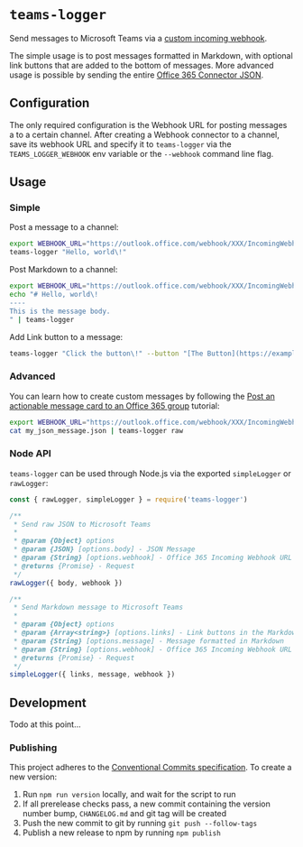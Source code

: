 # `teams-logger`

Send messages to Microsoft Teams via a [custom incoming webhook](https://docs.microsoft.com/en-us/microsoftteams/platform/concepts/connectors/connectors-using#setting-up-a-custom-incoming-webhook).

The simple usage is to post messages formatted in Markdown, with optional link buttons that are added to the bottom of messages. More advanced usage is possible by sending the entire [Office 365 Connector JSON](https://docs.microsoft.com/en-us/microsoftteams/platform/concepts/connectors/connectors-using#creating-messages-through-office-365-connectors).

## Configuration

The only required configuration is the Webhook URL for posting messages a to a certain channel. After creating a Webhook connector to a channel, save its webhook URL and specify it to `teams-logger` via the `TEAMS_LOGGER_WEBHOOK` env variable or the `--webhook` command line flag.

## Usage

### Simple

Post a message to a channel:

```bash
export WEBHOOK_URL="https://outlook.office.com/webhook/XXX/IncomingWebhook/YYY"
teams-logger "Hello, world\!"
```

Post Markdown to a channel:

```bash
export WEBHOOK_URL="https://outlook.office.com/webhook/XXX/IncomingWebhook/YYY"
echo "# Hello, world\!
----
This is the message body.
" | teams-logger
```

Add Link button to a message:

```bash
teams-logger "Click the button\!" --button "[The Button](https://example.com)" --webhook "https://outlook.office.com/webhook/XXX/IncomingWebhook/YYY"
```

### Advanced

You can learn how to create custom messages by following the [Post an actionable message card to an Office 365 group](https://docs.microsoft.com/en-us/outlook/actionable-messages/send-via-connectors) tutorial:

```bash
export WEBHOOK_URL="https://outlook.office.com/webhook/XXX/IncomingWebhook/YYY"
cat my_json_message.json | teams-logger raw
```

### Node API

`teams-logger` can be used through Node.js via the exported `simpleLogger` or `rawLogger`:

```js
const { rawLogger, simpleLogger } = require('teams-logger')

/**
 * Send raw JSON to Microsoft Teams
 * 
 * @param {Object} options
 * @param {JSON} [options.body] - JSON Message
 * @param {String} [options.webhook] - Office 365 Incoming Webhook URL
 * @returns {Promise} - Request
 */
rawLogger({ body, webhook })

/**
 * Send Markdown message to Microsoft Teams
 * 
 * @param {Object} options
 * @param {Array<string>} [options.links] - Link buttons in the Markdown format `[Label](url)`
 * @param {String} [options.message] - Message formatted in Markdown
 * @param {String} [options.webhook] - Office 365 Incoming Webhook URL
 * @returns {Promise} - Request
 */
simpleLogger({ links, message, webhook })
```

## Development

Todo at this point...

### Publishing

This project adheres to the [Conventional Commits specification](https://www.conventionalcommits.org/en/v1.0.0-beta.4/). To create a new version:

1. Run `npm run version` locally, and wait for the script to run
1. If all prerelease checks pass, a new commit containing the version number bump, `CHANGELOG.md` and git tag will be created
1. Push the new commit to git by running `git push --follow-tags`
1. Publish a new release to npm by running `npm publish`
